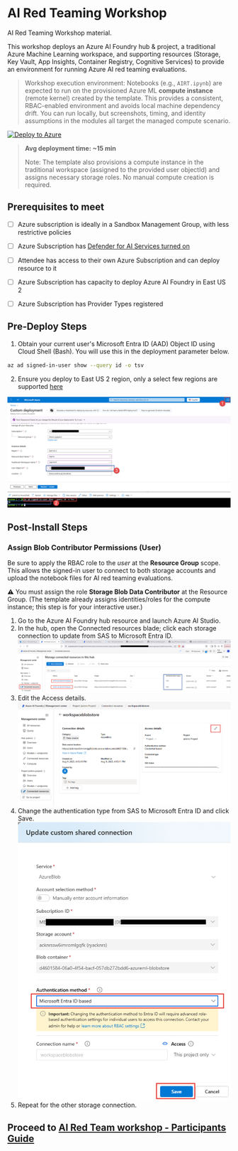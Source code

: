 # AI Red Teaming Workshop

AI Red Teaming Workshop material.

This workshop deploys an Azure AI Foundry hub & project, a traditional Azure Machine Learning workspace, and supporting resources (Storage, Key Vault, App Insights, Container Registry, Cognitive Services) to provide an environment for running Azure AI red teaming evaluations.

> Workshop execution environment: Notebooks (e.g., `AIRT.ipynb`) are expected to run on the provisioned Azure ML **compute instance** (remote kernel) created by the template. This provides a consistent, RBAC-enabled environment and avoids local machine dependency drift. You can run locally, but screenshots, timing, and identity assumptions in the modules all target the managed compute scenario.

[![Deploy to Azure](https://aka.ms/deploytoazurebutton)](https://portal.azure.com/#create/Microsoft.Template/uri/https%3A%2F%2Fraw.githubusercontent.com%2Fswiftsolves-msft%2FAI-Red-Teaming-Workshop%2Fmain%2Fazuredeploy.json)

> **Avg deployment time: ~15 min**
>
> Note: The template also provisions a compute instance in the traditional workspace (assigned to the provided user objectId) and assigns necessary storage roles. No manual compute creation is required.

## Prerequisites to meet

 - [ ] Azure subscription is ideally in a Sandbox Management Group, with
       less restrictive policies
       
 - [ ] Azure Subscription has [Defender for AI Services turned
       on](https://learn.microsoft.com/en-us/azure/defender-for-cloud/ai-onboarding#enable-threat-protection-for-ai-services-1)
       
 - [ ] Attendee has access to their own Azure Subscription and can
       deploy resource to it
       
 - [ ] Azure Subscription has capacity to deploy Azure AI Foundry in
       East US 2
       
 - [ ] Azure Subscription has Provider Types registered

## Pre‑Deploy Steps

1. Obtain your current user's Microsoft Entra ID (AAD) Object ID using Cloud Shell (Bash). You will use this in the deployment parameter below.

```bash
az ad signed-in-user show --query id -o tsv
```

2. Ensure you deploy to East US 2 region, only a select few regions are supported [here](https://learn.microsoft.com/en-us/azure/ai-foundry/how-to/develop/run-scans-ai-red-teaming-agent#region-support)

![Create Azure AI Foundry](./images/deploytemplatedirections.png)

## Post‑Install Steps

### Assign Blob Contributor Permissions (User)

Be sure to apply the RBAC role to the *user* at the **Resource Group** scope. This allows the signed-in user to connect to both storage accounts and upload the notebook files for AI red teaming evaluations.

⚠️ You must assign the role **Storage Blob Data Contributor** at the Resource Group. (The template already assigns identities/roles for the compute instance; this step is for your interactive user.)

1. Go to the Azure AI Foundry hub resource and launch Azure AI Studio.
2. In the hub, open the Connected resources blade; click each storage connection to update from SAS to Microsoft Entra ID. ![Update hub store 1](./images/updateaihubstore1.png)
3. Edit the Access details. ![Update hub store 2](./images/updateaihubstore2.png)
4. Change the authentication type from SAS to Microsoft Entra ID and click Save. ![Update hub store 3](./images/updateaihubstore3.png)
5. Repeat for the other storage connection.

## Proceed to [AI Red Team workshop - Participants Guide](./workshop/material/AI%20Red%20Team%20workshop%20-%20Participants%20Guide.docx)

